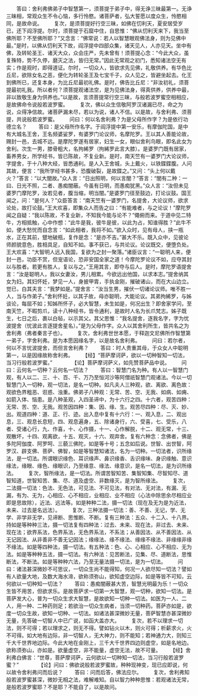 <!-- { "loadSidebar": true } -->
　　答曰：舍利弗佛弟子中智慧第一，须菩提于弟子中，得无诤三昧最第一。无诤三昧相，常观众生不令心恼，多行怜愍。诸菩萨者，弘大誓愿以度众生，怜愍相同，是故命说。
　　复次，是须菩提好行空三昧，如佛在忉利天，夏安居受岁已，还下阎浮提。尔时，须菩提于石窟中住，自思惟：“佛从忉利天来下，我当至佛所耶？不至佛所耶？”又念言：“佛常说：若人以智慧眼观佛法身，则为见佛中最。”是时，以佛从忉利天下故，阎浮提中四部众集，诸天见人，人亦见天。坐中有佛，及转轮圣王、诸天大众，众会庄严，先未曾有！须菩提心念：“今此大众，虽复殊特，势不久停，磨灭之法，皆归无常。”因此无常观之初门，悉知诸法空无有实；作是观时，即得道证。尔时，一切众人，皆欲求先见佛，礼敬供养。有华色比丘尼，欲除女名之恶，便化为转轮圣王及七宝千子，众人见之，皆避坐起去。化王到佛所已，还复本身，为比丘尼最初礼佛。是时，佛告比丘尼：“非汝初礼，须菩提最初礼我。所以者何？须菩提观诸法空，是为见佛法身，得真供养，供养中最，非以致敬生身为供养也。”以是故，言须菩提常行空三昧，与般若波罗蜜空相相应，是故佛命令说般若波罗蜜。
　　复次，佛以众生信敬阿罗汉诸漏已尽，命之为说，众得净信故。诸菩萨漏未尽，若以为说，诸人不信。以是故，与舍利弗、须菩提，共说般若波罗蜜。
　　问曰：何以名舍利弗？为是父母所作字？为是依行功德立名？
　　答曰：是父母所作名字。于阎浮提中第一安乐，有摩伽陀国，是中有大城名王舍，王名频婆娑罗，有婆罗门论议师，名摩陀罗。王以其人善能论故，赐封一邑，去城不远。是摩陀罗遂有居家，妇生一女，眼似舍利鸟眼，即名此女为舍利。次生一男，膝骨粗大，名拘絺罗（拘絺罗此言大膝）。是婆罗门既有居家，畜养男女，所学经书，皆已陈故，不复业新。是时，南天竺有一婆罗门大论议师，字提舍，于十八种大经，皆悉通利。是人入王舍城，头上戴火，以铁鍱鍱腹。人问其故，便言：“我所学经书甚多，恐腹破裂，是故鍱之。”又问：“头上何以戴火？”答言：“以大闇故。”众人言：“日出照明，何以言闇？”答言：“闇有二种：一曰、日光不照，二者、愚痴闇蔽。今虽有日明，而愚痴犹黑。”众人言：“汝但未见婆罗门摩陀罗，汝若见者，腹当缩，明当闇。”是婆罗门径至鼓边，打论议鼓。国王闻之，问：“是何人？”众臣答言：“南天竺有一婆罗门，名提舍，大论议师，欲求论处，故打论鼓。”王大欢喜，即集众人而告之曰：“有能难者，与之论议！”摩陀罗闻之自疑：“我以陈故，不复业新，不知我今能与论不？”僶俯而来。于道中见二特牛，方相抵触，心中作想：“此牛是我，彼牛是彼，以此为占，知谁得胜？”此牛不如，便大愁忧而自念言：“如此相者，我将不如。”欲入众时，见有母人，挟一瓶水，正在其前，躄地破瓶，复作是念：“是亦不吉。”甚大不乐。既入众中，见彼论师颜貌意色，胜相具足，自知不如。事不获已，与共论议。论议既交，便堕负处。王大欢喜：“大智明人远入我国，复欲为之封一聚落。”诸臣议言：“一聪明人来，便封一邑，功臣不赏，但宠语论，恐非安国全家之道！今摩陀罗论议不如，应夺其封以与胜者。若更有胜人，复以与之。”王用其言，即夺与后人。是时，摩陀罗语提舍言：“汝是聪明人，我以女妻汝，男儿相累。今欲远出他国，以求本志。”提舍纳其女为妇。其妇怀妊，梦见一人，身披甲胄，手执金刚，摧破诸山，而在大山边立。觉已，白其夫言：“我梦如是。”提舍言：“汝当生男，摧伏一切诸论议师。唯不胜一人，当与作弟子。”舍利怀妊，以其子故，母亦聪明，大能论议。其弟拘絺罗，与姊谈论，每屈不如；知姊所怀子，必大智慧，未生如是，何况出生？即舍家学问，至南天竺，不暇剪爪，读十八种经书，皆令通利，是故时人名为长爪梵志。姊子既生，七日之后，裹以白毡，以示其父。其父思惟：“我名提舍，逐我名字，字为忧波提舍（忧波此言逐提舍星名）。”是为父母作字。众人以其舍利所生，皆共名之为舍利弗（弗者秦言子也）。
　　复次，舍利弗世世本愿，于释迦文尼佛所作智慧第一弟子，字舍利弗。是为本愿因缘名字，以是故名舍利弗。
　　问曰：若尔者，何以不言忧波提舍，而但言舍利弗？
　　答曰：时人贵重其母，于众女人中聪明第一，以是因缘故称舍利弗。
　　【经】“菩萨摩诃萨，欲以一切种智知一切法，当习行般若波罗蜜。”　　
　　【论】菩萨摩诃萨义，如先赞菩萨品中说。
　　问曰：云何名一切种？云何名一切法？
　　答曰：智慧门名为种。有人以一智慧门观，有人以二、三、十、百、千、万乃至恒河沙等阿僧祇智慧门观诸法。今以一切智慧门入一切种，观一切法，是名一切种。如凡夫人三种观，欲、离欲、离色故：观欲色界粗恶、诳惑、浊重。佛弟子八种观：无常、苦、空、无我、如病、如痈、如箭入体、恼患。是八种圣观，入四圣谛中，为十六行之四。十六者，观苦四种：无常、苦、空、无我。观苦因四种：集、因、缘、生。观苦尽四种：尽、灭、妙、出。观道四种：道、正、行、迹。出入息中复有十六行：一、观入息，二、观出息，三、观息长息短，四、观息遍身，五、除诸身行，六、受喜，七、受乐，八者、受诸心行，九、作喜，十、心作摄，十一、心作解脱，十二、观无常，十三、观散坏，十四、观离欲，十五、观灭，十六、观弃舍。复有六种念：念佛者，佛是多陀阿伽度、阿罗呵、三藐三佛陀，如是等十号；五念如后说。世智、出世智，阿罗汉、辟支佛、菩萨、佛智，如是等智慧知诸法，名为一切种。一切法者，识所缘法，是一切法。所谓眼识缘色、耳识缘声、鼻识缘香、舌识缘味、身识缘触、意识缘法，缘眼、缘色、缘眼识，乃至缘意、缘法、缘意识，是名一切法，是为识所缘法。
　　复次，智所缘法，是一切法。所谓苦智知苦、集智知集、尽智知尽、道智知道，世智知苦、集、尽、道及虚空、非数缘灭，是为智所缘法。
　　复次，二法摄一切法：色法、无色法，可见法、不可见法，有对法、无对法，有漏、无漏，有为、无为，心相应、心不相应，业相应、业不相应（心法中除思余尽相应业即是思故除），近法、远法等。如是种种二法，摄一切法（现在及无为是为近法，未来、过去是名远法）。
　　复次，三种法摄一切法：善、不善、无记，学、无学、非学非无学，见谛断、思惟断、不断。复有三种法：五众、十二入、十八界。持如是等种种三法，摄一切法复有四种法：过去、未来、现在法，非过去、未来、现在法；欲界系法，色界系法，无色界系法，不系法；从善因法、从不善因法、从无记因法、从非善非不善无记因法；缘缘法、缘不缘法、缘缘不缘法、非缘缘非缘不缘法。如是等四种法，摄一切法。有五种法：色、心、心相应、心不相应、无为法。如是等种种五法，摄一切法。有六种法：见苦断法，见集、尽、道断法，思惟断法，不断法。如是等种种六法，乃至无量法摄一切法，是为一切法。
　　问曰：诸法甚深微妙不可思议，一切众生尚不能得知，何况一人欲尽知一切法？譬如有人欲量大地，及数大海水渧，欲称须弥山，欲知虚空边际，如是等皆不可知，云何欲以一切种知一切法？
　　答曰：愚痴闇蔽甚大苦，智慧光明最为乐！一切众生皆不用苦，但欲求乐。是故菩萨求一切第一大智慧，观一切种，欲知一切法。是菩萨发大心，普为一切众生求大智慧，是故欲知一切种一切法。如医为一人、二人，用一种、二种药则足；若欲治一切众生病者，当须一切种药。菩萨亦如是，欲度一切众生故，欲知一切种、一切法。如诸法甚深微妙无量，菩萨智慧亦甚深微妙无量，先答破一切智人中已广说，如函大盖亦大。
　　复次，若不以理求一切法，则不可得；若以理求之，则无不得。譬如钻火以木，则火可得；析薪求火，火不可得。如大地有边际，非一切智人，无大神力，则不能知；若神通力大，则知三千大千世界地边际。今此大地在金刚上，三千大千世界四边则虚空，如是名地边。欲称须弥山，亦如是。欲量虚空，非不能量，虚空无法，故不可量。
　　【经】舍利弗白佛言：“世尊，菩萨摩诃萨，云何欲以一切种知一切法，当习行般若波罗蜜？”　　
　　【论】问曰：佛欲说般若波罗蜜故，种种现神变，现已应即说，何以故令舍利弗问而后说？
　　答曰：问而后答，佛法应尔。
　　复次，舍利弗知般若波罗蜜甚深，微妙无相之法，难解难知。自以智力种种思惟：若观诸法无常，是般若波罗蜜耶？不是耶？不能自了，以是故问。
